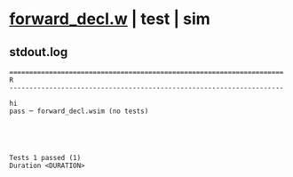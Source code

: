 # [forward_decl.w](../../../../../examples/tests/valid/forward_decl.w) | test | sim

## stdout.log
```log
=====================================================================
R
---------------------------------------------------------------------

hi
pass ─ forward_decl.wsim (no tests)
 




Tests 1 passed (1) 
Duration <DURATION>

```

